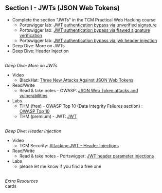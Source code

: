 ## **Section I - JWTs (JSON Web Tokens)** <br>
- Complete the section "JWTs" in the TCM Practical Web Hacking course
   - Portswigger lab: <a href="https://portswigger.net/web-security/jwt/lab-jwt-authentication-bypass-via-unverified-signature">JWT authentication bypass via unverified signature</a>
   - Portswigger lab: <a href="https://portswigger.net/web-security/jwt/lab-jwt-authentication-bypass-via-flawed-signature-verification">JWT authentication bypass via flawed signature verification</a>
   - Portswigger lab: <a href="https://portswigger.net/web-security/jwt/lab-jwt-authentication-bypass-via-jwk-header-injection">JWT authentication bypass via jwk header injection</a>
- Deep Dive: More on JWTs
- Deep Dive: Header Injection
<br><br>

*Deep Dive: More on JWTs*
- Video
   - BlackHat: <a href="https://www.youtube.com/watch?v=mJ6BQ5eFkG4&themeRefresh=1">Three New Attacks Against JSON Web Tokens</a>
- Read/Write
   - Read & take notes - OWASP: <a href="https://www.invicti.com/blog/web-security/json-web-token-jwt-attacks-vulnerabilities/">JSON Web Token attacks and vulnerabilities</a>
- Labs
   - THM (free) - OWASP Top 10 (Data Integrity Failures section) : <a href="https://tryhackme.com/room/owasptop102021">OWASP Top 10</a>
   - THM (premium) - JWT: <a href="https://tryhackme.com/room/jwtsecurity">JWT</a>
<br><br>

*Deep Dive: Header Injection*
- Video
   - TCM Security: <a href="https://www.youtube.com/watch?v=2aanc20xnaQ">Attacking JWT - Header Injections</a>
- Read/Write
   - Read & take notes - Portswigger: <a href="https://portswigger.net/web-security/jwt#jwt-header-parameter-injections">JWT header parameter injections</a>
- Labs
   - please let me know if you find a free one
<br><br>



*Extra Resources* <br>
cards
